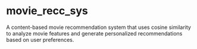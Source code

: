 # movie_recc_sys
A content-based movie recommendation system that uses cosine similarity to analyze movie features and generate personalized recommendations based on user preferences.
